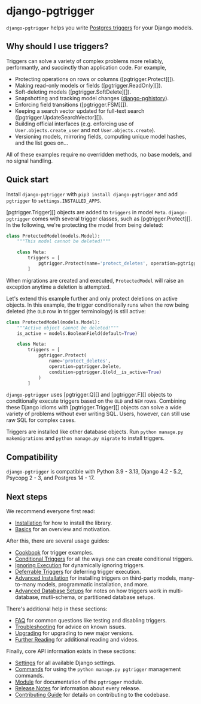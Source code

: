 # django-pgtrigger

`django-pgtrigger` helps you write [Postgres triggers](https://www.postgresql.org/docs/current/sql-createtrigger.html) for your Django models.

## Why should I use triggers?

Triggers can solve a variety of complex problems more reliably, performantly, and succinctly than application code. For example,

* Protecting operations on rows or columns ([pgtrigger.Protect][]).
* Making read-only models or fields ([pgtrigger.ReadOnly][]).
* Soft-deleting models ([pgtrigger.SoftDelete][]).
* Snapshotting and tracking model changes ([django-pghistory](https://django-pghistory.readthedocs.io)).
* Enforcing field transitions ([pgtrigger.FSM][]).
* Keeping a search vector updated for full-text search ([pgtrigger.UpdateSearchVector][]).
* Building official interfaces (e.g. enforcing use of `User.objects.create_user` and not `User.objects.create`).
* Versioning models, mirroring fields, computing unique model hashes, and the list goes on...

All of these examples require no overridden methods, no base models, and no signal handling.

## Quick start

Install `django-pgtrigger` with `pip3 install django-pgtrigger` and add `pgtrigger` to `settings.INSTALLED_APPS`.

[pgtrigger.Trigger][] objects are added to `triggers` in model `Meta`. `django-pgtrigger` comes with several trigger classes, such as [pgtrigger.Protect][]. In the following, we're protecting the model from being deleted:

```python
class ProtectedModel(models.Model):
    """This model cannot be deleted!"""

    class Meta:
        triggers = [
            pgtrigger.Protect(name='protect_deletes', operation=pgtrigger.Delete)
        ]
```

When migrations are created and executed, `ProtectedModel` will raise an exception anytime a deletion is attempted.

Let's extend this example further and only protect deletions on active objects. In this example, the trigger conditionally runs when the row being deleted (the `OLD` row in trigger terminology) is still active:

```python
class ProtectedModel(models.Model):
    """Active object cannot be deleted!"""
    is_active = models.BooleanField(default=True)

    class Meta:
        triggers = [
            pgtrigger.Protect(
                name='protect_deletes',
                operation=pgtrigger.Delete,
                condition=pgtrigger.Q(old__is_active=True)
            )
        ]
```

`django-pgtrigger` uses [pgtrigger.Q][] and [pgtrigger.F][] objects to conditionally execute triggers based on the `OLD` and `NEW` rows. Combining these Django idioms with [pgtrigger.Trigger][] objects can solve a wide variety of problems without ever writing SQL. Users, however, can still use raw SQL for complex cases.

Triggers are installed like other database objects. Run `python manage.py makemigrations` and `python manage.py migrate` to install triggers.

## Compatibility

`django-pgtrigger` is compatible with Python 3.9 - 3.13, Django 4.2 - 5.2, Psycopg 2 - 3, and Postgres 14 - 17.

## Next steps

We recommend everyone first read:

* [Installation](installation.md) for how to install the library.
* [Basics](basics.md) for an overview and motivation.

After this, there are several usage guides:

* [Cookbook](cookbook.md) for trigger examples.
* [Conditional Triggers](conditional.md) for all the ways one can create conditional triggers.
* [Ignoring Execution](ignoring_triggers.md) for dynamically ignoring triggers.
* [Deferrable Triggers](deferrable.md) for deferring trigger execution.
* [Advanced Installation](advanced_installation.md) for installing triggers on third-party models, many-to-many models, programmatic installation, and more.
* [Advanced Database Setups](advanced_db.md) for notes on how triggers work in multi-database, mutli-schema, or partitioned database setups.

There's additional help in these sections:

* [FAQ](faq.md) for common questions like testing and disabling triggers.
* [Troubleshooting](troubleshooting.md) for advice on known issues.
* [Upgrading](upgrading.md) for upgrading to new major versions.
* [Further Reading](further_reading.md) for additional reading and videos.

Finally, core API information exists in these sections:

* [Settings](settings.md) for all available Django settings.
* [Commands](commands.md) for using the `python manage.py pgtrigger` management commands.
* [Module](module.md) for documentation of the `pgtrigger` module.
* [Release Notes](release_notes.md) for information about every release.
* [Contributing Guide](contributing.md) for details on contributing to the codebase.

